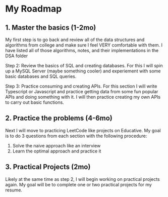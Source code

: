 # My Roadmap

## 1. Master the basics (1-2mo)
My first step is to go back and review all of the data structures and algorithms from college and make sure I feel VERY comfortable with them. I have listed all of those algorithms, notes, and their implementations in the DSA folder

Step 2: Review the basics of SQL and creating databases. For this I will spin up a MySQL Server (maybe something cooler) and experiement with some basic databases and SQL queries.

Step 3: Practice consuming and creating APIs. For this section I will write Typescript or Javascript and practice getting data from some fun popular APIs and doing something with it. I will then practice creating my own APIs to carry out basic functions.

## 2. Practice the problems (4-6mo)

Next I will move to practicing LeetCode like projects on Educative. My goal is to do 3 questions from each section with the following procedure:

1. Solve the naive approach like an interview
2. Learn the optimal approach and practice it

## 3. Practical Projects (2mo)

Likely at the same time as step 2, I will begin working on practical projects again. My goal will be to complete one or two practical projects for my resume.